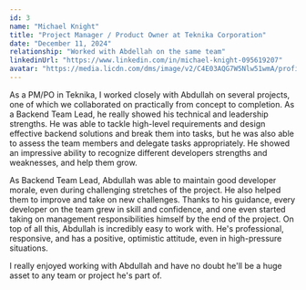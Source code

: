 ```yaml
---
id: 3
name: "Michael Knight"
title: "Project Manager / Product Owner at Teknika Corporation"
date: "December 11, 2024"
relationship: "Worked with Abdellah on the same team"
linkedinUrl: "https://www.linkedin.com/in/michael-knight-095619207"
avatar: "https://media.licdn.com/dms/image/v2/C4E03AQG7W5Nlw51wmA/profile-displayphoto-shrink_100_100/profile-displayphoto-shrink_100_100/0/1643818308331?e=1761782400&v=beta&t=uU1W4XiDrSZCs-PpoO0GFddG2vuX5B9XKkkcteXASRU"
---
```

<p class="text-white">
As a PM/PO in Teknika, I worked closely with Abdullah on several projects, one of which we collaborated on practically
from concept to completion. As a Backend Team Lead, he really showed his technical and leadership strengths.
He was able to tackle high-level requirements and design effective backend solutions and break them into tasks, but he
was also able to assess the team members and delegate tasks appropriately. He showed an impressive ability to recognize
different developers strengths and weaknesses, and help them grow.
</p>
<p class="text-white">
As Backend Team Lead, Abdullah was able to maintain good developer morale, even during challenging stretches of the
project. He also helped them to improve and take on new challenges. Thanks to his guidance, every developer on the team
grew in skill and confidence, and one even started taking on management responsibilities himself by the end of the
project.
On top of all this, Abdullah is incredibly easy to work with. He's professional, responsive, and has a positive,
optimistic attitude, even in high-pressure situations.
</p>
<p class="text-white">
I really enjoyed working with Abdullah and have no doubt he'll be a huge asset to any team or project he's part of.
</p>